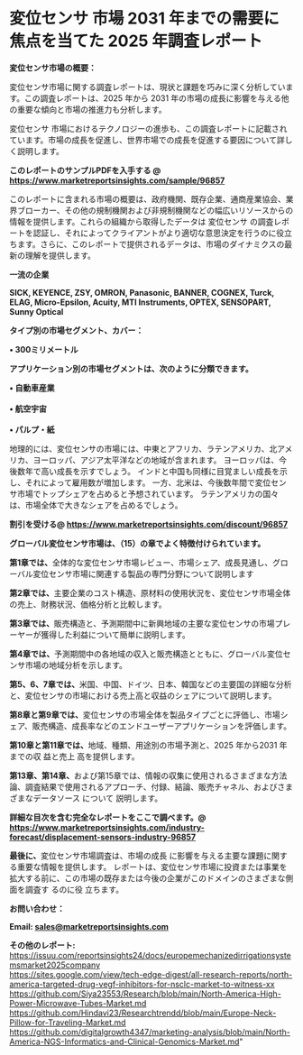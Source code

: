 # 変位センサ 市場 2031 年までの需要に焦点を当てた 2025 年調査レポート

<strong><b>変位センサ市場の概要：</b></strong>

変位センサ市場に関する調査レポートは、現状と課題を巧みに深く分析しています。この調査レポートは、2025 年から 2031 年の市場の成長に影響を与える他の重要な傾向と市場の推進力も分析します。

変位センサ 市場におけるテクノロジーの進歩も、この調査レポートに記載されています。市場の成長を促進し、世界市場での成長を促進する要因について詳しく説明します。

<strong>このレポートのサンプルPDFを入手する @ <a href=https://www.marketreportsinsights.com/sample/96857>https://www.marketreportsinsights.com/sample/96857</a></strong>

このレポートに含まれる市場の概要は、政府機関、既存企業、通商産業協会、業界ブローカー、その他の規制機関および非規制機関などの幅広いリソースからの情報を提供します。これらの組織から取得したデータは 変位センサ の調査レポートを認証し、それによってクライアントがより適切な意思決定を行うのに役立ちます。さらに、このレポートで提供されるデータは、市場のダイナミクスの最新の理解を提供します。

<strong>一流の企業</strong>

<strong><b>SICK, KEYENCE, ZSY, OMRON, Panasonic, BANNER, COGNEX, Turck, ELAG, Micro-Epsilon, Acuity, MTI Instruments, OPTEX, SENSOPART, Sunny Optical</b></strong>

<strong><b>タイプ別の市場セグメント、カバー：</b></strong>

<strong>• 300ミリメートル</strong>

<strong><b>アプリケーション別の市場セグメントは、次のように分類できます。</b></strong>

<strong>• 自動車産業<br><br>• 航空宇宙<br><br>• パルプ・紙</strong>

 地理的には、変位センサの市場には、中東とアフリカ、ラテンアメリカ、北アメリカ、ヨーロッパ、アジア太平洋などの地域が含まれます。 ヨーロッパは、今後数年で高い成長を示すでしょう。 インドと中国も同様に目覚ましい成長を示し、それによって雇用数が増加します。 一方、北米は、今後数年間で変位センサ市場でトップシェアを占めると予想されています。 ラテンアメリカの国々は、市場全体で大きなシェアを占めるでしょう。

<strong>割引を受ける@ <a href=https://www.marketreportsinsights.com/discount/96857>https://www.marketreportsinsights.com/discount/96857</a></strong>

<strong><b>グローバル変位センサ市場は、（15）の章でよく特徴付けられています。</b></strong>

<strong><b>第</b></strong><strong><b>1章では、</b></strong>全体的な変位センサ市場レビュー、市場シェア、成長見通し、グローバル変位センサ市場に関連する製品の専門分野について説明します

<strong><b>第2章では、</b></strong>主要企業のコスト構造、原材料の使用状況を、変位センサ市場全体の売上、財務状況、価格分析と比較します。

<strong><b>第3章では、</b></strong>販売構造と、予測期間中に新興地域の主要な変位センサの市場プレーヤーが獲得した利益について簡単に説明します。

<strong><b>第4章では、</b></strong>予測期間中の各地域の収入と販売構造とともに、グローバル変位センサ市場の地域分析を示します。

<strong><b>第5、6、7章では、</b></strong>米国、中国、ドイツ、日本、韓国などの主要国の詳細な分析と、変位センサの市場における売上高と収益のシェアについて説明します。

<strong><b>第8章と第9章では、</b></strong>変位センサの市場全体を製品タイプごとに評価し、市場シェア、販売構造、成長率などのエンドユーザーアプリケーションを評価します。

<strong><b>第10章と第11章では、</b></strong>地域、種類、用途別の市場予測と、2025 年から2031 年までの収 益と売上 高を提供します。

<strong><b>第13章、第14章、</b></strong>および第15章では、情報の収集に使用されるさまざまな方法論、調査結果で使用されるアプローチ、付録、結論、販売チャネル、およびさまざまなデータソース について 説明します。

<strong>詳細な目次を含む完全なレポートをここで調べます。@ <a href=https://www.marketreportsinsights.com/industry-forecast/displacement-sensors-industry-96857>https://www.marketreportsinsights.com/industry-forecast/displacement-sensors-industry-96857</a></strong>

<strong><b>最後に、</b></strong>変位センサ市場調査は、市場の成長 に影響を</a>与える主要な課題に関する重要な情報を提供します。 レポートは、変位センサ市場に投資または事業を拡大する前に、この市場の既存または今後の企業がこのドメインのさまざまな側面を調査す るのに役 立ちます。

<strong><b>お問い合わせ：</b></strong>

<strong>Email: </strong><a href=mailto:sales@marketreportsinsights.com><strong>sales@marketreportsinsights.com</strong></a>

<strong>その他のレポート:</strong>
<br>
<a href=https://issuu.com/reportsinsights24/docs/europemechanizedirrigationsystemsmarket2025company>https://issuu.com/reportsinsights24/docs/europemechanizedirrigationsystemsmarket2025company</a>
<br>
<a href=https://sites.google.com/view/tech-edge-digest/all-research-reports/north-america-targeted-drug-vegf-inhibitors-for-nsclc-market-to-witness-xx>https://sites.google.com/view/tech-edge-digest/all-research-reports/north-america-targeted-drug-vegf-inhibitors-for-nsclc-market-to-witness-xx</a>
<br>
<a href=https://github.com/Siya23553/Research/blob/main/North-America-High-Power-Microwave-Tubes-Market.md>https://github.com/Siya23553/Research/blob/main/North-America-High-Power-Microwave-Tubes-Market.md</a>
<br>
<a href=https://github.com/Hindavi23/Researchtrendd/blob/main/Europe-Neck-Pillow-for-Traveling-Market.md>https://github.com/Hindavi23/Researchtrendd/blob/main/Europe-Neck-Pillow-for-Traveling-Market.md</a>
<br>
<a href=https://github.com/digitalgrowth4347/marketing-analysis/blob/main/North-America-NGS-Informatics-and-Clinical-Genomics-Market.md>https://github.com/digitalgrowth4347/marketing-analysis/blob/main/North-America-NGS-Informatics-and-Clinical-Genomics-Market.md</a>"
